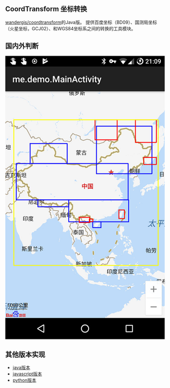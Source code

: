 CoordTransform 坐标转换
---
[wandergis/coordtransform](https://github.com/wandergis/coordtransform)的Java版。
提供百度坐标（BD09）、国测局坐标（火星坐标，GCJ02）、和WGS84坐标系之间的转换的工具模块。  


## 国内外判断

![国内的范围](doc/is_in_china.jpg)

## 其他版本实现
* [java版本](https://github.com/geosmart/coordtransform) 
* [javascript版本](https://github.com/wandergis/coordtransform)
* [python版本](https://github.com/wandergis/coordtransform)

